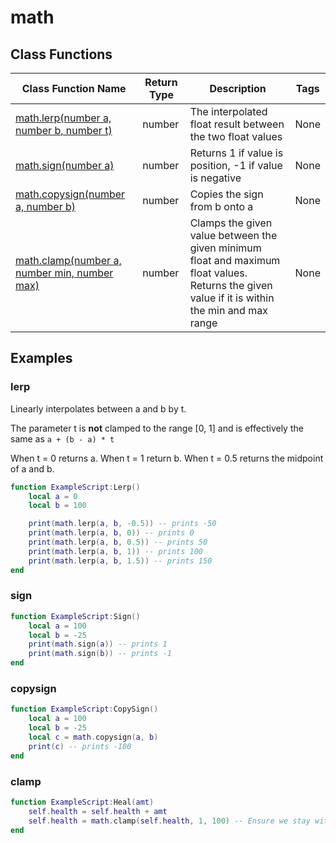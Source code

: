 # math

## Class Functions

| Class Function Name | Return Type | Description | Tags |
|---------------|-------------|-------------|------|
| [math.lerp(number a, number b, number t)](#lerp) | number | The interpolated float result between the two float values | None |
| [math.sign(number a)](#sign)| number | Returns 1 if value is position, -1 if value is negative | None |
| [math.copysign(number a, number b)](#copysign) | number |Copies the sign from b onto a | None |  
| [math.clamp(number a, number min, number max)](#clamp) | number | Clamps the given value between the given minimum float and maximum float values. Returns the given value if it is within the min and max range | None |

## Examples

### lerp

Linearly interpolates between a and b by t.

The parameter t is **not** clamped to the range [0, 1] and is effectively the same as `a + (b - a) * t`

When t = 0 returns a.
When t = 1 return b.
When t = 0.5 returns the midpoint of a and b.

```lua
function ExampleScript:Lerp()
    local a = 0
    local b = 100

    print(math.lerp(a, b, -0.5)) -- prints -50
    print(math.lerp(a, b, 0)) -- prints 0
    print(math.lerp(a, b, 0.5)) -- prints 50
    print(math.lerp(a, b, 1)) -- prints 100
    print(math.lerp(a, b, 1.5)) -- prints 150
end
```

### sign

```lua
function ExampleScript:Sign()
    local a = 100
    local b = -25
    print(math.sign(a)) -- prints 1
    print(math.sign(b)) -- prints -1
end
```

### copysign

```lua
function ExampleScript:CopySign()
    local a = 100
    local b = -25
    local c = math.copysign(a, b)
    print(c) -- prints -100
end
```

### clamp

```lua
function ExampleScript:Heal(amt)
    self.health = self.health + amt
    self.health = math.clamp(self.health, 1, 100) -- Ensure we stay within 1 and 100 health
end
```
